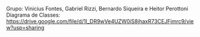 Grupo: Vinicius Fontes, Gabriel Rizzi, Bernardo Siqueira e Heitor Perottoni
Diagrama de Classes: https://drive.google.com/file/d/1I_DR9wVe4UZW0iS8jhaxR73CEJFjmrc9/view?usp=sharing
